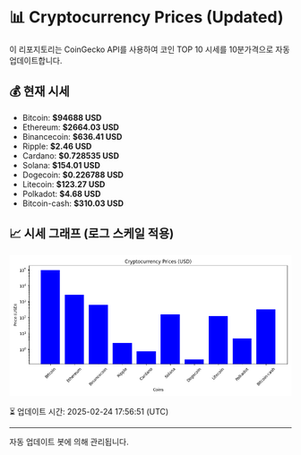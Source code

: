 
# 📊 Cryptocurrency Prices (Updated)

이 리포지토리는 CoinGecko API를 사용하여 코인 TOP 10 시세를 10분가격으로 자동 업데이트합니다.

## 💰 현재 시세
- Bitcoin: **$94688 USD**
- Ethereum: **$2664.03 USD**
- Binancecoin: **$636.41 USD**
- Ripple: **$2.46 USD**
- Cardano: **$0.728535 USD**
- Solana: **$154.01 USD**
- Dogecoin: **$0.226788 USD**
- Litecoin: **$123.27 USD**
- Polkadot: **$4.68 USD**
- Bitcoin-cash: **$310.03 USD**

## 📈 시세 그래프 (로그 스케일 적용)
![Crypto Prices](crypto_prices.png)

⏳ 업데이트 시간: 2025-02-24 17:56:51 (UTC)

---
자동 업데이트 봇에 의해 관리됩니다.
